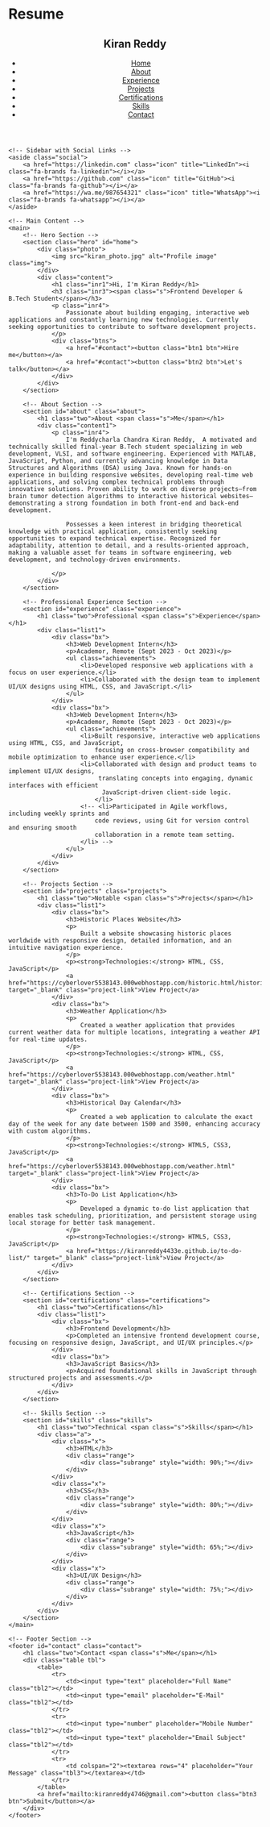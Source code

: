 # Resume

<html lang="en">
<head>
    <meta charset="UTF-8">
    <meta name="viewport" content="width=device-width, initial-scale=1.0">
    <title>Professional Portfolio</title>
    <link rel="stylesheet" href="resume1.css">
    <link rel="stylesheet" href="https://cdnjs.cloudflare.com/ajax/libs/font-awesome/6.5.2/css/all.min.css">
</head>
<body>
    <!-- Header Section -->
    <header class="head">
        <h2 class="logo">Kiran Reddy</h2>
        <nav class="navbar">
            <ul class="list">
                <li class="child"><a href="#home" class="link">Home</a></li>
                <li class="child"><a href="#about" class="link">About</a></li>
                <li class="child"><a href="#experience" class="link">Experience</a></li>
                <li class="child"><a href="#projects" class="link">Projects</a></li>
                <li class="child"><a href="#certifications" class="link">Certifications</a></li>
                <li class="child"><a href="#skills" class="link">Skills</a></li>
                <li class="child"><a href="#contact" class="link">Contact</a></li>
            </ul>
        </nav>
    </header>

    <!-- Sidebar with Social Links -->
    <aside class="social">
        <a href="https://linkedin.com" class="icon" title="LinkedIn"><i class="fa-brands fa-linkedin"></i></a>
        <a href="https://github.com" class="icon" title="GitHub"><i class="fa-brands fa-github"></i></a>
        <a href="https://wa.me/987654321" class="icon" title="WhatsApp"><i class="fa-brands fa-whatsapp"></i></a>
    </aside>

    <!-- Main Content -->
    <main>
        <!-- Hero Section -->
        <section class="hero" id="home">
            <div class="photo">
                <img src="kiran_photo.jpg" alt="Profile image" class="img">
            </div>
            <div class="content">
                <h1 class="inr1">Hi, I'm Kiran Reddy</h1>
                <h3 class="inr3"><span class="s">Frontend Developer & B.Tech Student</span></h3>
                <p class="inr4">
                    Passionate about building engaging, interactive web applications and constantly learning new technologies. Currently seeking opportunities to contribute to software development projects.
                </p>
                <div class="btns">
                    <a href="#contact"><button class="btn1 btn">Hire me</button></a>
                    <a href="#contact"><button class="btn2 btn">Let's talk</button></a>
                </div>
            </div>
        </section>

        <!-- About Section -->
        <section id="about" class="about">
            <h1 class="two">About <span class="s">Me</span></h1>
            <div class="content1">
                <p class="inr4">
                    I'm Reddycharla Chandra Kiran Reddy,  A motivated and technically skilled final-year B.Tech student specializing in web development, VLSI, and software engineering. Experienced with MATLAB, JavaScript, Python, and currently advancing knowledge in Data Structures and Algorithms (DSA) using Java. Known for hands-on experience in building responsive websites, developing real-time web applications, and solving complex technical problems through innovative solutions. Proven ability to work on diverse projects—from brain tumor detection algorithms to interactive historical websites—demonstrating a strong foundation in both front-end and back-end development.

                    Possesses a keen interest in bridging theoretical knowledge with practical application, consistently seeking opportunities to expand technical expertise. Recognized for adaptability, attention to detail, and a results-oriented approach, making a valuable asset for teams in software engineering, web development, and technology-driven environments.

                </p>
            </div>
        </section>

        <!-- Professional Experience Section -->
        <section id="experience" class="experience">
            <h1 class="two">Professional <span class="s">Experience</span></h1>
            <div class="list1">
                <div class="bx">
                    <h3>Web Development Intern</h3>
                    <p>Academor, Remote (Sept 2023 - Oct 2023)</p>
                    <ul class="achievements">
                        <li>Developed responsive web applications with a focus on user experience.</li>
                        <li>Collaborated with the design team to implement UI/UX designs using HTML, CSS, and JavaScript.</li>
                    </ul>
                </div>
                <div class="bx">
                    <h3>Web Development Intern</h3>
                    <p>Academor, Remote (Sept 2023 - Oct 2023)</p>
                    <ul class="achievements">
                        <li>Built responsive, interactive web applications using HTML, CSS, and JavaScript, 
                            focusing on cross-browser compatibility and mobile optimization to enhance user experience.</li>
                        <li>Collaborated with design and product teams to implement UI/UX designs,
                             translating concepts into engaging, dynamic interfaces with efficient
                              JavaScript-driven client-side logic.
                            </li>
                        <!-- <li>Participated in Agile workflows, including weekly sprints and 
                            code reviews, using Git for version control and ensuring smooth 
                            collaboration in a remote team setting.
                        </li> -->
                    </ul>
                </div>
            </div>
        </section>

        <!-- Projects Section -->
        <section id="projects" class="projects">
            <h1 class="two">Notable <span class="s">Projects</span></h1>
            <div class="list1">
                <div class="bx">
                    <h3>Historic Places Website</h3>
                    <p>
                        Built a website showcasing historic places worldwide with responsive design, detailed information, and an intuitive navigation experience.
                    </p>
                    <p><strong>Technologies:</strong> HTML, CSS, JavaScript</p>
                    <a href="https://cyberlover5538143.000webhostapp.com/historic.html/historic.html" target="_blank" class="project-link">View Project</a>
                </div>
                <div class="bx">
                    <h3>Weather Application</h3>
                    <p>
                        Created a weather application that provides current weather data for multiple locations, integrating a weather API for real-time updates.
                    </p>
                    <p><strong>Technologies:</strong> HTML, CSS, JavaScript</p>
                    <a href="https://cyberlover5538143.000webhostapp.com/weather.html" target="_blank" class="project-link">View Project</a>
                </div>
                <div class="bx">
                    <h3>Historical Day Calendar</h3>
                    <p>
                        Created a web application to calculate the exact day of the week for any date between 1500 and 3500, enhancing accuracy with custom algorithms.
                    </p>
                    <p><strong>Technologies:</strong> HTML5, CSS3, JavaScript</p>
                    <a href="https://cyberlover5538143.000webhostapp.com/weather.html" target="_blank" class="project-link">View Project</a>
                </div>
                <div class="bx">
                    <h3>To-Do List Application</h3>
                    <p>
                        Developed a dynamic to-do list application that enables task scheduling, prioritization, and persistent storage using local storage for better task management.
                    </p>
                    <p><strong>Technologies:</strong> HTML5, CSS3, JavaScript</p>
                    <a href="https://kiranreddy4433e.github.io/to-do-list/" target="_blank" class="project-link">View Project</a>
                </div>
            </div>
        </section>

        <!-- Certifications Section -->
        <section id="certifications" class="certifications">
            <h1 class="two">Certifications</h1>
            <div class="list1">
                <div class="bx">
                    <h3>Frontend Development</h3>
                    <p>Completed an intensive frontend development course, focusing on responsive design, JavaScript, and UI/UX principles.</p>
                </div>
                <div class="bx">
                    <h3>JavaScript Basics</h3>
                    <p>Acquired foundational skills in JavaScript through structured projects and assessments.</p>
                </div>
            </div>
        </section>

        <!-- Skills Section -->
        <section id="skills" class="skills">
            <h1 class="two">Technical <span class="s">Skills</span></h1>
            <div class="a">
                <div class="x">
                    <h3>HTML</h3>
                    <div class="range">
                        <div class="subrange" style="width: 90%;"></div>
                    </div>
                </div>
                <div class="x">
                    <h3>CSS</h3>
                    <div class="range">
                        <div class="subrange" style="width: 80%;"></div>
                    </div>
                </div>
                <div class="x">
                    <h3>JavaScript</h3>
                    <div class="range">
                        <div class="subrange" style="width: 65%;"></div>
                    </div>
                </div>
                <div class="x">
                    <h3>UI/UX Design</h3>
                    <div class="range">
                        <div class="subrange" style="width: 75%;"></div>
                    </div>
                </div>
            </div>
        </section>
    </main>

    <!-- Footer Section -->
    <footer id="contact" class="contact">
        <h1 class="two">Contact <span class="s">Me</span></h1>
        <div class="table tbl">
            <table>
                <tr>
                    <td><input type="text" placeholder="Full Name" class="tbl2"></td>
                    <td><input type="email" placeholder="E-Mail" class="tbl2"></td>
                </tr>
                <tr>
                    <td><input type="number" placeholder="Mobile Number" class="tbl2"></td>
                    <td><input type="text" placeholder="Email Subject" class="tbl2"></td>
                </tr>
                <tr>
                    <td colspan="2"><textarea rows="4" placeholder="Your Message" class="tbl3"></textarea></td>
                </tr>
            </table>
            <a href="mailto:kiranreddy4746@gmail.com"><button class="btn3 btn">Submit</button></a>
        </div>
    </footer>
</body>
</html>
